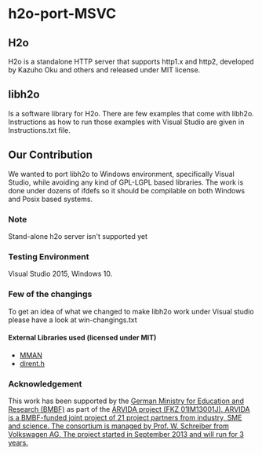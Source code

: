 # h2o-port-MSVC

## H2o

H2o is a standalone HTTP server that supports http1.x and http2, developed by Kazuho Oku and others and released under MIT license.

## libh2o

Is a software library for H2o. There are few examples that come with libh2o. Instructions as how to run those examples with Visual Studio are given in Instructions.txt file.

## Our Contribution

We wanted to port libh2o to Windows environment, specifically Visual Studio,  while avoiding any kind
of GPL-LGPL based libraries. The work is done under dozens of ifdefs so it should be compilable on both
Windows and Posix based systems. 

### Note 
Stand-alone h2o server isn't supported yet

### Testing Environment
Visual Studio 2015, Windows 10. 

### Few of the changings 
To get an idea of what we changed to make libh2o work under Visual studio please have a look at win-changings.txt

#### External Libraries used (licensed under MIT)
  - [MMAN](https://code.google.com/archive/p/mman-win32/)
  - [dirent.h](https://github.com/tronkko/dirent)
  
### Acknowledgement

This work has been supported by the <a href="http://www.bmbf.de/en/index.html">German Ministry for Education and Research (BMBF)</a> as part of the <a href="http://www.arvida.de/"> ARVIDA project (FKZ 01IM13001J). ARVIDA is a BMBF-funded joint project of 21 project partners from industry, SME and science. The consortium is managed by Prof. W. Schreiber from Volkswagen AG. The project started in September 2013 and will run for 3 years.

